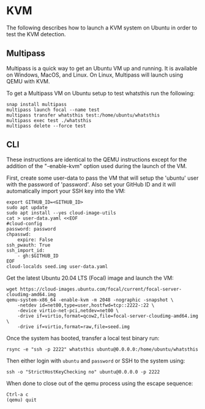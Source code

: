 # KVM

The following describes how to launch a KVM system on Ubuntu in order to test
the KVM detection.

## Multipass

Multipass is a quick way to get an Ubuntu VM up and running. It is available
on Windows, MacOS, and Linux. On Linux, Multipass will launch using QEMU with
KVM.

To get a Multipass VM on Ubuntu setup to test whatsthis run the following:

```text
snap install multipass
multipass launch focal --name test
multipass transfer whatsthis test:/home/ubuntu/whatsthis
multipass exec test ./whatsthis
multipass delete --force test
```

## CLI

These instructions are identical to the QEMU instructions except for the
addition of the "-enable-kvm" option used during the launch of the VM.

First, create some user-data to pass the VM that will setup the 'ubuntu' user
with the password of 'password'. Also set your GitHub ID and it will
automatically import your SSH key into the VM:

```shell
export GITHUB_ID=<GITHUB_ID>
sudo apt update
sudo apt install --yes cloud-image-utils
cat > user-data.yaml <<EOF
#cloud-config
password: password
chpasswd:
    expire: False
ssh_pwauth: True
ssh_import_id:
    - gh:$GITHUB_ID
EOF
cloud-localds seed.img user-data.yaml
```

Get the latest Ubuntu 20.04 LTS (Focal) image and launch the VM:

```shell
wget https://cloud-images.ubuntu.com/focal/current/focal-server-cloudimg-amd64.img
qemu-system-x86_64 -enable-kvm -m 2048 -nographic -snapshot \
    -netdev id=net00,type=user,hostfwd=tcp::2222-:22 \
    -device virtio-net-pci,netdev=net00 \
    -drive if=virtio,format=qcow2,file=focal-server-cloudimg-amd64.img \
    -drive if=virtio,format=raw,file=seed.img
```

Once the system has booted, transfer a local test binary run:

```shell
rsync -e "ssh -p 2222" whatsthis ubuntu@0.0.0.0:/home/ubuntu/whatsthis
```

Then either login with `ubuntu` and `password` or SSH to the system using:

```shell
ssh -o "StrictHostKeyChecking no" ubuntu@0.0.0.0 -p 2222
```

When done to close out of the qemu process using the escape sequence:

```shell
Ctrl-a c
(qemu) quit
```
